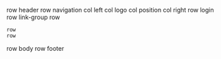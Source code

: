 row header
    row navigation
        col left
            col logo
            col position
        col right
            row login
            row link-group
    row
        
    row
    row
row body
row footer